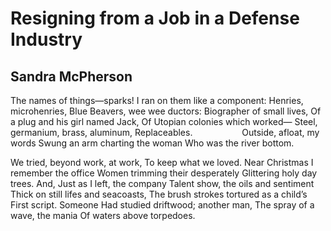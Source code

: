 # Resigning from a Job in a Defense Industry
## Sandra McPherson
The names of things—sparks!
I ran on them like a component:
Henries, microhenries, Blue
Beavers, wee wee ductors:
Biographer of small lives,
Of a plug and his girl named Jack,
Of Utopian colonies which worked—
Steel, germanium, brass, aluminum,
Replaceables.
                   Outside, afloat, my words
Swung an arm charting the woman
Who was the river bottom.

We tried, beyond work, at work,
To keep what we loved. Near
Christmas I remember the office
Women trimming their desperately
Glittering holy day trees. And,
Just as I left, the company
Talent show, the oils and sentiment
Thick on still lifes and seacoasts,
The brush strokes tortured as a child’s
First script. Someone
Had studied driftwood; another man,
The spray of a wave, the mania
Of waters above torpedoes.